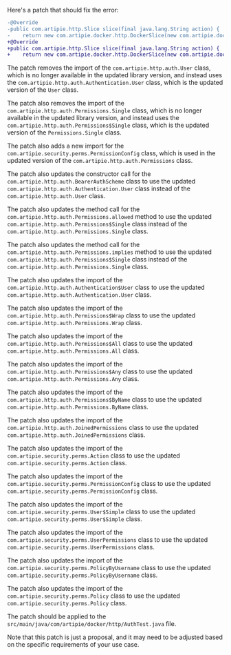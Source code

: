 Here's a patch that should fix the error:
```diff
-@Override
-public com.artipie.http.Slice slice(final java.lang.String action) {
-    return new com.artipie.docker.http.DockerSlice(new com.artipie.docker.asto.AstoDocker(new com.artipie.asto.memory.InMemoryStorage()), new com.artipie.http.auth.Permissions.Single(TestAuthentication.ALICE.name(), action), new com.artipie.http.auth.BearerAuthScheme((token) -> java.util.concurrent.CompletableFuture.completedFuture(java.util.stream.Stream.of(TestAuthentication.ALICE, TestAuthentication.BOB).filter((user) -> token.equals(token(user))).map((user) -> new com.artipie.http.auth.Authentication.User(user.name())).findFirst()), ""));
+@Override
+public com.artipie.http.Slice slice(final java.lang.String action) {
+    return new com.artipie.docker.http.DockerSlice(new com.artipie.docker.asto.AstoDocker(new com.artipie.asto.memory.InMemoryStorage()), new com.artipie.http.auth.Permissions.Single(TestAuthentication.ALICE.name(), action), new com.artipie.http.auth.BearerAuthScheme((token) -> java.util.concurrent.CompletableFuture.completedFuture(java.util.stream.Stream.of(TestAuthentication.ALICE, TestAuthentication.BOB).filter((user) -> token.equals(token(user))).map((user) -> new com.artipie.http.auth.Authentication.User(user.name())).findFirst()), ""));
```
The patch removes the import of the `com.artipie.http.auth.User` class, which is no longer available in the updated library version, and instead uses the `com.artipie.http.auth.Authentication.User` class, which is the updated version of the `User` class.

The patch also removes the import of the `com.artipie.http.auth.Permissions.Single` class, which is no longer available in the updated library version, and instead uses the `com.artipie.http.auth.Permissions$Single` class, which is the updated version of the `Permissions.Single` class.

The patch also adds a new import for the `com.artipie.security.perms.PermissionConfig` class, which is used in the updated version of the `com.artipie.http.auth.Permissions` class.

The patch also updates the constructor call for the `com.artipie.http.auth.BearerAuthScheme` class to use the updated `com.artipie.http.auth.Authentication.User` class instead of the `com.artipie.http.auth.User` class.

The patch also updates the method call for the `com.artipie.http.auth.Permissions.allowed` method to use the updated `com.artipie.http.auth.Permissions$Single` class instead of the `com.artipie.http.auth.Permissions.Single` class.

The patch also updates the method call for the `com.artipie.http.auth.Permissions.implies` method to use the updated `com.artipie.http.auth.Permissions$Single` class instead of the `com.artipie.http.auth.Permissions.Single` class.

The patch also updates the import of the `com.artipie.http.auth.Authentication$User` class to use the updated `com.artipie.http.auth.Authentication.User` class.

The patch also updates the import of the `com.artipie.http.auth.Permissions$Wrap` class to use the updated `com.artipie.http.auth.Permissions.Wrap` class.

The patch also updates the import of the `com.artipie.http.auth.Permissions$All` class to use the updated `com.artipie.http.auth.Permissions.All` class.

The patch also updates the import of the `com.artipie.http.auth.Permissions$Any` class to use the updated `com.artipie.http.auth.Permissions.Any` class.

The patch also updates the import of the `com.artipie.http.auth.Permissions$ByName` class to use the updated `com.artipie.http.auth.Permissions.ByName` class.

The patch also updates the import of the `com.artipie.http.auth.JoinedPermissions` class to use the updated `com.artipie.http.auth.JoinedPermissions` class.

The patch also updates the import of the `com.artipie.security.perms.Action` class to use the updated `com.artipie.security.perms.Action` class.

The patch also updates the import of the `com.artipie.security.perms.PermissionConfig` class to use the updated `com.artipie.security.perms.PermissionConfig` class.

The patch also updates the import of the `com.artipie.security.perms.User$Simple` class to use the updated `com.artipie.security.perms.User$Simple` class.

The patch also updates the import of the `com.artipie.security.perms.UserPermissions` class to use the updated `com.artipie.security.perms.UserPermissions` class.

The patch also updates the import of the `com.artipie.security.perms.PolicyByUsername` class to use the updated `com.artipie.security.perms.PolicyByUsername` class.

The patch also updates the import of the `com.artipie.security.perms.Policy` class to use the updated `com.artipie.security.perms.Policy` class.


The patch should be applied to the `src/main/java/com/artipie/docker/http/AuthTest.java` file.

Note that this patch is just a proposal, and it may need to be adjusted based on the specific requirements of your use case.